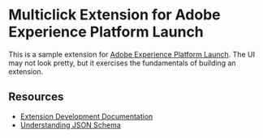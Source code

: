 # Multiclick Extension for Adobe Experience Platform Launch

This is a sample extension for [Adobe Experience Platform Launch](https://www.adobe.com/experience-platform/launch.html). The UI may not look pretty, but it exercises the fundamentals of building an extension.

## Resources

* [Extension Development Documentation](https://developer.adobelaunch.com/extensions/)
* [Understanding JSON Schema](https://json-schema.org/understanding-json-schema/)
